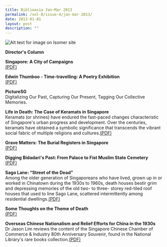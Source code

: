 ```yaml
---
title: Biblioasia Jan–Mar 2013
permalink: /vol-8/issue-4/jan-mar-2013/
date: 2013-01-01
layout: post
description: ""
---
```


![Alt text for image on Isomer site](/images/covers/ba8-4.jpg)

**Director's Column**

**Singapore: A City of Campaigns**<br>[(PDF)](/files/pdf/vol-8/issue-4/v8-issue4_SingaporeCampaigns.pdf)

**Edwin Thumboo - Time-travelling: A Poetry Exhibition**<br>[(PDF)](/files/pdf/vol-8/issue-4/v8-issue4_PoetryExhibition.pdf)

**PictureSG**<br>
Digitalizing Our Past, Capturing Our Present, Tagging Our Collective Memories.

**Life in Death: The Case of Keramats in Singapore**<br>
Keramats (or shrines) have endured the fast-paced changes characteristic of Singapore's urban progress and development. Over the centuries, keramats have obtained a symbolic significance that transcends the vibrant social fabric of multiple religions and cultures.[(PDF)](/files/pdf/vol-8/issue-4/v8-issue4_Keramats.pdf)

**Grave Matters: The Burial Registers in Singapore**<br>[(PDF)](/files/pdf/vol-8/issue-4/v8-issue4_GraveMatters.pdf)

**Digging Bidadari's Past: From Palace to Fist Muslim State Cemetery**<br>[(PDF)](/files/pdf/vol-8/issue-4/v8-issue4_BidadariPast.pdf)

**Sago Lane: “Street of the Dead”**<br>
Among the older generation of Singaporeans who have lived, grown up in or worked in Chinatown during the 1930s to 1960s, death houses bestir grim and depressing memories of the old two- to three- storey red-tiled roof houses that used to line Sago Lane, scattered intermittently among residential dwellings.[(PDF)](/files/pdf/vol-8/issue-4/v8-issue4_SagoLane.pdf)

**Some Thoughts on the Theme of Death**<br>[(PDF)](/files/pdf/vol-8/issue-4/v8-issue4_ThemeDeath.pdf)

**Overseas Chinese Nationalism and Relief Efforts for China in the 1930s**<br>
Dr Jason Lim reviews the content of the Singapore Chinese Chamber of Commerce & Industry 80th Anniversary Souvenir, found in the National Library's rare books collection.[(PDF)](/files/pdf/vol-8/issue-4/v8-issue4_ChinaReliefEfforts.pdf)
